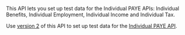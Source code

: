 This API lets you set up test data for the Individual PAYE APIs: 
Individual Benefits, Individual Employment, Individual Income and Individual Tax.

Use [version 2](https://developer.service.hmrc.gov.uk/api-documentation/docs/api/service/paye-des-stub/2.0) 
of this API to set up test data for the [Individual PAYE API](https://developer.service.hmrc.gov.uk/api-documentation/docs/api/service/individuals-paye/1.0).